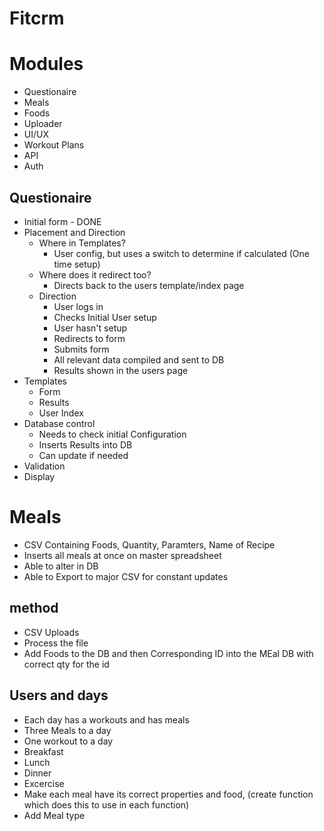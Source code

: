 # Fitcrm


# Modules
- Questionaire
- Meals
- Foods
- Uploader
- UI/UX
- Workout Plans
- API
- Auth

## Questionaire
- Initial form - DONE
- Placement and Direction
  - Where in Templates?
    - User config, but uses a switch to determine if calculated (One time setup)
  - Where does it redirect too?
    - Directs back to the users template/index page
  - Direction
    - User logs in
    - Checks Initial User setup
    - User hasn't setup
    - Redirects to form
    - Submits form
    - All relevant data compiled and sent to DB
    - Results shown in the users page
- Templates
  - Form
  - Results
  - User Index
- Database control
  - Needs to check initial Configuration
  - Inserts Results into DB
  - Can update if needed
- Validation
- Display


# Meals
- CSV Containing Foods, Quantity, Paramters, Name of Recipe
- Inserts all meals at once on master spreadsheet
- Able to alter in DB
- Able to Export to major CSV for constant updates
## method
- CSV Uploads
- Process the file
- Add Foods to the DB and then Corresponding ID into the MEal DB with correct qty for the id


## Users and days
- Each day has a workouts and has meals
- Three Meals to a day
- One workout to a day
- Breakfast
- Lunch
- Dinner
- Excercise
- Make each meal have its correct properties and food, (create function which does this to use in each function)
- Add Meal type
